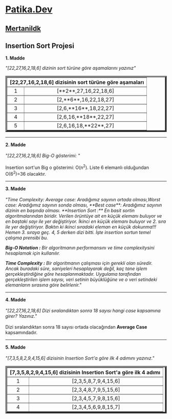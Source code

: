 <b> <h1> <a href="https://app.patika.dev/"> Patika.Dev </a> </b> </h1>

<b> <h2> <a href="https://app.patika.dev/mertanildk"> Mertanildk </a> </b> </h2>

<b> <h2> Insertion Sort Projesi </h2> </b>

 <b> 1. Madde <p> </b> <em> "[22,27,16,2,18,6] dizinin sort türüne göre aşamalarını yazınız" </em>
  <table border=5  cellpadding=15 cellspacing=10>
<th colspan=4> [22,27,16,2,18,6] dizisinin sort türüne göre aşamaları </th>

<tr>
<td align=center> 1 </td>
<td align=center> [**2**,27,16,22,18,6] </td> 

</tr>
<tr>
<td align=center> 2 </td>
<td align=center> [2,**6**,16,22,18,27] </td>

</tr>
<tr>
<td align=center> 3 </td>
<td align=center> [2,6,**16**,18,22,27] </td>

</tr>
<tr>
<td align=center> 4 </td>
<td align=center> [2,6,16,**18**,22,27] </td>

</tr>
<tr>
<td align=center> 5 </td>
<td align=center> [2,6,16,18,**22**,27] </td>

</tr>
</table>
  <hr>
 <b> 2. Madde <br> </br> </b> <em> "[22,27,16,2,18,6] Big-O gösterimi: " </em> <br> </br>
  Insertion sort'un Big o gösterimi: O(n<sup>2</sup>). Liste 6 elemanlı olduğundan  O(6<sup>2</sup>)=36 olacaktır.
<hr>
 <b>  3. Madde  <br> </br> </b> 
  <em> "Time Complexity: Average case: Aradığımız sayının ortada olması,Worst case: Aradığımız sayının sonda olması,
    **Best case**: Aradığımız sayının dizinin en başında olması.
    **Insertion Sort :** En basit sortin algoritmalarından biridir.
Verilen örüntüye ait en küçük elemanı buluyor ve en baştaki sayı ile yer değiştiriyor. İkinci en küçük elemanı buluyor ve 2. sıra ile yer değiştiriyor. Baktın ki ikinci sıradaki eleman en küçük dokunma!!! Hemen 3. sıraya geç. 4, 5 derken dizi bitti. İşte insertion sortun temel çalışma prensibi bu.

**Big-O Notation :** Bir algoritmanın performansını ve time complexitysini hesaplamak için kullanılır.     

**Time Complexity :** Bir algoritmanın çalışması için gerekli olan süredir. Ancak buradaki süre, saniyeleri hesaplayarak değil, kaç tane işlem gerçekleştirdiğine göre hesaplanmaktadır. Uygulama tarafından gerçekleştirilen işlem sayısı, veri setinin büyüklüğüne ve o veri setindeki elemanların sırasına göre belirlenir." </em>
 <hr>
<b>  4. Madde  <br> </br> </b> <em> "[22,27,16,2,18,6] Dizi sıralandıktan sonra 18 sayısı hangi case kapsamına girer? Yazınız." </em> <br> </br>
  Dizi sıralandıktan sonra 18 sayısı ortada olacağından <b> Average Case </b> kapsamındadır.
 
 <hr>
 <b> 5. Madde </b>  <br> </br>
 <em> "[7,3,5,8,2,9,4,15,6] dizisinin Insertion Sort'a göre ilk 4 adımını yazınız." </em> <p>
 <table border=5  cellpadding=15 cellspacing=10>
<th colspan=4> [7,3,5,8,2,9,4,15,6] dizisinin Insertion Sort'a göre ilk 4 adımı </th>

<tr>
<td align=center> 1 </td>
<td align=center> [2,3,5,8,7,9,4,15,6] </td> 

</tr>
<tr>
<td align=center> 2 </td>
<td align=center> [2,3,4,8,7,9,5,15,6] </td>

</tr>
<tr>
<td align=center> 3 </td>
<td align=center> [2,3,4,5,7,9,8,15,6] </td>

</tr>
<tr>
<td align=center> 4 </td>
<td align=center> [2,3,4,5,6,9,8,15,7] </td>

</tr>
</table>

